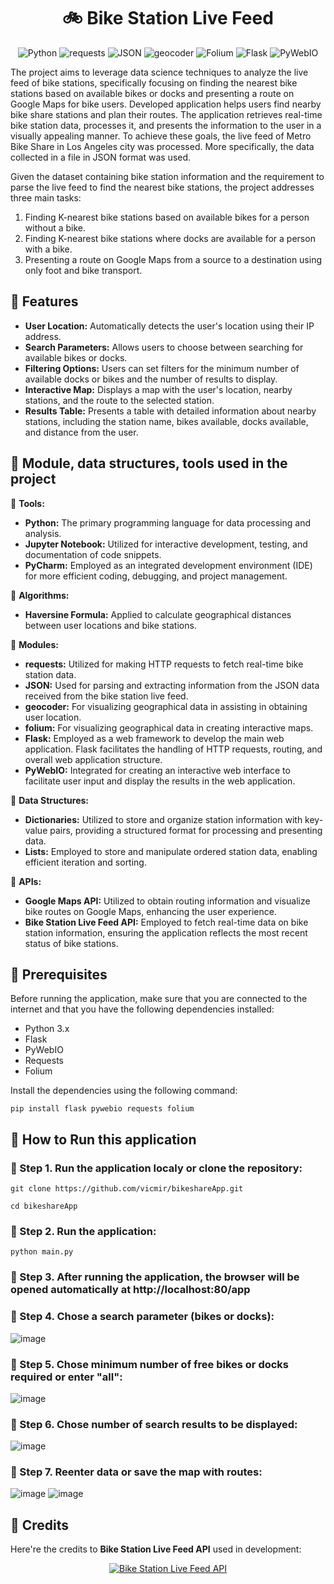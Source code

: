 <h1 align="center">🚲 Bike Station Live Feed</h1>

<p align="center"> <!-- Core Language --> <img src="https://img.shields.io/badge/Python-3776AB?style=for-the-badge&logo=python&logoColor=white" alt="Python"/> <!-- Modules --> <img src="https://img.shields.io/badge/requests-FF9E0F?style=for-the-badge&logo=python&logoColor=white" alt="requests"/> <img src="https://img.shields.io/badge/JSON-000000?style=for-the-badge&logo=json&logoColor=white" alt="JSON"/> <img src="https://img.shields.io/badge/geocoder-4CAF50?style=for-the-badge&logo=python&logoColor=white" alt="geocoder"/> <img src="https://img.shields.io/badge/Folium-77B829?style=for-the-badge&logo=leaflet&logoColor=white" alt="Folium"/> <!-- Web Frameworks --> <img src="https://img.shields.io/badge/Flask-000000?style=for-the-badge&logo=flask&logoColor=white" alt="Flask"/> <img src="https://img.shields.io/badge/PyWebIO-0081CB?style=for-the-badge&logo=python&logoColor=white" alt="PyWebIO"/> </p>

The project aims to leverage data science techniques to analyze the live feed of bike stations, specifically focusing on finding the nearest bike stations based on available bikes or docks and presenting a route on Google Maps for bike users. Developed application helps users find nearby bike share stations and plan their routes. The application retrieves real-time bike station data, processes it, and presents the information to the user in a visually appealing manner. To achieve these goals, the live feed of Metro Bike Share in Los Angeles city was processed. More specifically, the data collected in a file in JSON format was used.

Given the dataset containing bike station information and the requirement to parse the live feed to find the nearest bike stations, the project addresses three main tasks:
1. Finding K-nearest bike stations based on available bikes for a person without a bike.
2. Finding K-nearest bike stations where docks are available for a person with a bike.
3. Presenting a route on Google Maps from a source to a destination using only foot and bike transport.

## 📌 Features

- **User Location:** Automatically detects the user's location using their IP address.
- **Search Parameters:** Allows users to choose between searching for available bikes or docks.
- **Filtering Options:** Users can set filters for the minimum number of available docks or bikes and the number of results to display.
- **Interactive Map:** Displays a map with the user's location, nearby stations, and the route to the selected station.
- **Results Table:** Presents a table with detailed information about nearby stations, including the station name, bikes available, docks available, and distance from the user.

## 📌 Module, data structures, tools used in the project

 📍 **Tools:**
- **Python:** The primary programming language for data processing and analysis.
- **Jupyter Notebook:** Utilized for interactive development, testing, and documentation of code snippets.
- **PyCharm:** Employed as an integrated development environment (IDE) for more efficient coding, debugging, and project management.

 📍 **Algorithms:**
- **Haversine Formula:** Applied to calculate geographical distances between user locations and bike stations.

 📍 **Modules:**
- **requests:** Utilized for making HTTP requests to fetch real-time bike station data.
- **JSON:** Used for parsing and extracting information from the JSON data received from the bike station live feed.
- **geocoder:** For visualizing geographical data in assisting in obtaining user location.
- **folium:** For visualizing geographical data in creating interactive maps.
- **Flask:** Employed as a web framework to develop the main web application. Flask facilitates the handling of HTTP requests, routing, and overall web application structure.
- **PyWebIO:** Integrated for creating an interactive web interface to facilitate user input and display the results in the web application.

 📍 **Data Structures:**
- **Dictionaries:** Utilized to store and organize station information with key-value pairs, providing a structured format for processing and presenting data.
- **Lists:** Employed to store and manipulate ordered station data, enabling efficient iteration and sorting.

 📍 **APIs:**
- **Google Maps API:** Utilized to obtain routing information and visualize bike routes on Google Maps, enhancing the user experience.
- **Bike Station Live Feed API:** Employed to fetch real-time data on bike station information, ensuring the application reflects the most recent status of bike stations.

## 📌 Prerequisites

Before running the application, make sure that you are connected to the internet and that you have the following dependencies installed:

- Python 3.x
- Flask
- PyWebIO
- Requests
- Folium

Install the dependencies using the following command:

```
pip install flask pywebio requests folium
```

## 📌 How to Run this application

### 📍 Step 1. Run the application localy or clone the repository:
```
git clone https://github.com/vicmir/bikeshareApp.git

cd bikeshareApp
```

### 📍 Step 2. Run the application:
```
python main.py
```

### 📍 Step 3. After running the application, the browser will be opened automatically at http://localhost:80/app

### 📍 Step 4. Chose a search parameter (bikes or docks):

![image](https://github.com/vicmir/bikeshareApp/assets/79836020/af52bddc-ca21-4436-9655-d4fa370b2b29)

### 📍 Step 5. Chose minimum number of free bikes or docks required or enter "all":

![image](https://github.com/vicmir/bikeshareApp/assets/79836020/aa8856fe-bbcf-48eb-8bf6-6e1a22ba7a3d)

### 📍 Step 6. Chose number of search results to be displayed:

![image](https://github.com/vicmir/bikeshareApp/assets/79836020/14fb26ca-d18d-4f15-9d63-15fdadaa4bbd)

### 📍 Step 7. Reenter data or save the map with routes:

![image](https://github.com/vicmir/bikeshareApp/assets/79836020/61c764a4-aae0-4198-b57d-48bdc20da325)
![image](https://github.com/vicmir/bikeshareApp/assets/79836020/d09550b9-9b69-4911-951d-7b37606bd4ff)

## 📌 Credits

Here're the credits to **Bike Station Live Feed API** used in development:

<p align="center">
 <a href="https://bikeshare.metro.net/about/data/" title="Metro Bike Share: Bike Station Live Feed API"> <img src="https://img.shields.io/badge/API-Bike%20Station%20Live%20Feed-C6D300?style=for-the-badge&logo=googlemaps&logoColor=white" alt="Bike Station Live Feed API"> </a>
</p>
